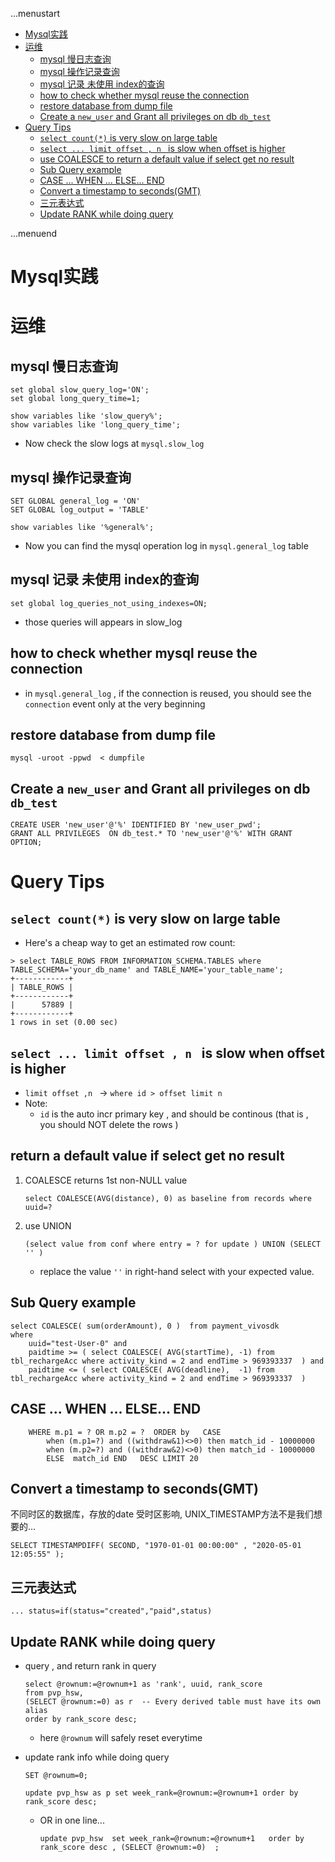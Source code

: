 ...menustart

- [Mysql实践](#dc994915bbbd438c2b523c6b1e4008ba)
- [运维](#60eec86da0dbf4c99b14a66d4a37c1e3)
    - [mysql 慢日志查询](#1838954ac65225f29f4cccf9131bb24f)
    - [mysql 操作记录查询](#e1a8175ef9a04770289a68720bff0ffc)
    - [mysql 记录 未使用 index的查询](#06380fb607958af6dbecb617ce31f2cd)
    - [how to check whether mysql reuse the connection](#005022c3c2f0c952bbd1532235bc4959)
    - [restore database from dump file](#c4606a5312075cb8424b31a364e46848)
    - [Create a `new_user` and Grant all privileges on db `db_test`](#c3b5d31eac469e51b08ec13a8edc866e)
- [Query Tips](#1eeba8438a86727ddaeaaac5710a83ff)
    - [`select count(*)` is very slow on large table](#c4935fa15c0a1305da238eec81cc54b3)
    - [`select ... limit offset , n ` is slow when offset  is higher](#5c7924ade1a946ba9a0af0cc562c127b)
    - [use COALESCE to return a default value if select get no result](#471e27dbca2b606ef2e3110b2bc36fcc)
    - [Sub Query example](#a21afd692dc65c7ff60c8f549b7f1f5a)
    - [CASE ... WHEN ... ELSE... END](#cba58cab71d7e6df49942060252f546d)
    - [Convert a timestamp to seconds(GMT)](#551a3f8ce4409963ec6de228ccc44ae0)
    - [三元表达式](#6ada22780ed552c34465864a2648f7e9)
    - [Update RANK while doing query](#9b22da090fcab767f2930f6e0b9b3251)

...menuend


<h2 id="dc994915bbbd438c2b523c6b1e4008ba"></h2>


# Mysql实践

<h2 id="60eec86da0dbf4c99b14a66d4a37c1e3"></h2>


# 运维

<h2 id="1838954ac65225f29f4cccf9131bb24f"></h2>


## mysql 慢日志查询

```
set global slow_query_log='ON';
set global long_query_time=1;

show variables like 'slow_query%';
show variables like 'long_query_time';
```
- Now check the slow logs at `mysql.slow_log`

<h2 id="e1a8175ef9a04770289a68720bff0ffc"></h2>


## mysql 操作记录查询

```
SET GLOBAL general_log = 'ON'
SET GLOBAL log_output = 'TABLE'

show variables like '%general%';
```


- Now you can find the mysql operation log in `mysql.general_log` table


<h2 id="06380fb607958af6dbecb617ce31f2cd"></h2>


## mysql 记录 未使用 index的查询

```
set global log_queries_not_using_indexes=ON;
```

- those queries will appears in slow_log

<h2 id="005022c3c2f0c952bbd1532235bc4959"></h2>


## how to check whether mysql reuse the connection

- in `mysql.general_log` ,  if the connection is reused, you should see the `connection` event only at the very beginning


<h2 id="c4606a5312075cb8424b31a364e46848"></h2>


## restore database from dump file

```
mysql -uroot -ppwd  < dumpfile
```

<h2 id="c3b5d31eac469e51b08ec13a8edc866e"></h2>


## Create a `new_user` and Grant all privileges on db `db_test`

```mysql
CREATE USER 'new_user'@'%' IDENTIFIED BY 'new_user_pwd';
GRANT ALL PRIVILEGES  ON db_test.* TO 'new_user'@'%' WITH GRANT OPTION;
```


<h2 id="1eeba8438a86727ddaeaaac5710a83ff"></h2>


# Query Tips

<h2 id="c4935fa15c0a1305da238eec81cc54b3"></h2>


## `select count(*)` is very slow on large table

- Here's a cheap way to get an estimated row count:

```
> select TABLE_ROWS FROM INFORMATION_SCHEMA.TABLES where TABLE_SCHEMA='your_db_name' and TABLE_NAME='your_table_name';
+------------+
| TABLE_ROWS |
+------------+
|      57889 |
+------------+
1 rows in set (0.00 sec)
``` 

<h2 id="5c7924ade1a946ba9a0af0cc562c127b"></h2>


## `select ... limit offset , n ` is slow when offset  is higher

- `limit offset ,n ` -> `where id > offset limit n` 
- Note:
    - `id` is the auto incr primary key , and should be continous (that is , you should NOT delete the rows )


<h2 id="471e27dbca2b606ef2e3110b2bc36fcc"></h2>


## return a default value if select get no result

1. COALESCE returns 1st non-NULL value
    ```mysql
    select COALESCE(AVG(distance), 0) as baseline from records where uuid=?
    ```
2. use UNION
    ```mysql
    (select value from conf where entry = ? for update ) UNION (SELECT '' )
    ```
    - replace the value `''` in right-hand select with your expected value.

<h2 id="a21afd692dc65c7ff60c8f549b7f1f5a"></h2>


## Sub Query example

```mysql
select COALESCE( sum(orderAmount), 0 )  from payment_vivosdk   
where 
    uuid="test-User-0" and 
    paidtime >= ( select COALESCE( AVG(startTime), -1) from tbl_rechargeAcc where activity_kind = 2 and endTime > 969393337  ) and 
    paidtime <= ( select COALESCE( AVG(deadline),  -1) from tbl_rechargeAcc where activity_kind = 2 and endTime > 969393337  ) 
```

<h2 id="cba58cab71d7e6df49942060252f546d"></h2>


## CASE ... WHEN ... ELSE... END

```mysql
    WHERE m.p1 = ? OR m.p2 = ?  ORDER by   CASE 
        when (m.p1=?) and ((withdraw&1)<>0) then match_id - 10000000
        when (m.p2=?) and ((withdraw&2)<>0) then match_id - 10000000
        ELSE  match_id END   DESC LIMIT 20
```



<h2 id="551a3f8ce4409963ec6de228ccc44ae0"></h2>


## Convert a timestamp to seconds(GMT)

不同时区的数据库，存放的date 受时区影响, UNIX_TIMESTAMP方法不是我们想要的...

```mysql
SELECT TIMESTAMPDIFF( SECOND, "1970-01-01 00:00:00" , "2020-05-01 12:05:55" );
```

<h2 id="6ada22780ed552c34465864a2648f7e9"></h2>


## 三元表达式

```mysql
... status=if(status="created","paid",status)
```

<h2 id="9b22da090fcab767f2930f6e0b9b3251"></h2>


## Update RANK while doing query

- query , and return rank in query
    ```mysql
    select @rownum:=@rownum+1 as 'rank', uuid, rank_score
    from pvp_hsw, 
    (SELECT @rownum:=0) as r  -- Every derived table must have its own alias
    order by rank_score desc;
    ```
    - here `@rownum` will safely reset everytime

- update rank info while doing query
    ```mysql
    SET @rownum=0;
    ```
    ```mysql
    update pvp_hsw as p set week_rank=@rownum:=@rownum+1 order by rank_score desc;
    ```
    - OR in one line...
        ```mysql
        update pvp_hsw  set week_rank=@rownum:=@rownum+1   order by rank_score desc , (SELECT @rownum:=0)  ;
        ```







